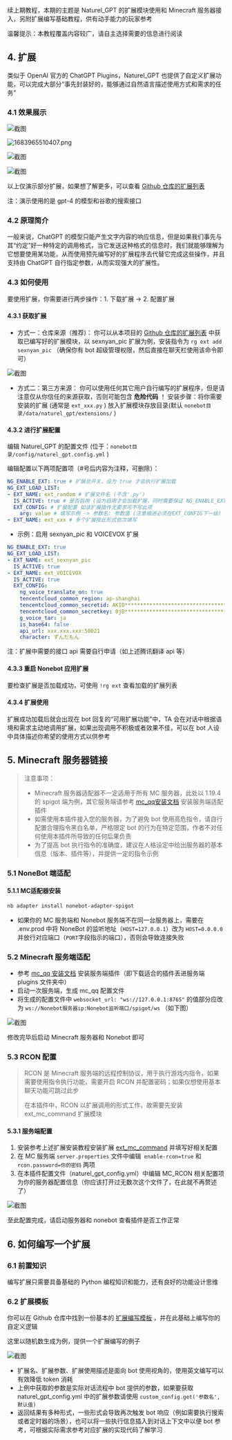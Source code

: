 续上期教程，本期的主题是 Naturel_GPT 的扩展模块使用和 Minecraft 服务器接入，另附扩展编写基础教程，供有动手能力的玩家参考

温馨提示：本教程覆盖内容较广，请自主选择需要的信息进行阅读

## 4. 扩展

类似于 OpenAI 官方的 ChatGPT Plugins，Naturel_GPT 也提供了自定义扩展功能，可以完成大部分“事先封装好的，能够通过自然语言描述使用方式和需求的任务”

### 4.1 效果展示

![截图](67eb5ed7a1745fb9d72f1a85f947858d.png)

![1683965510407.png](3163353225ea55f85460a79318776f44.png)

![截图](333d4c504c6d4dbfc492ead64fc8f054.png)

![截图](b9bf03a714ee2941d9979d262ddfdcb5.png)

以上仅演示部分扩展，如果想了解更多，可以查看 [Github 仓库的扩展列表](https://github.com/KroMiose/nonebot_plugin_naturel_gpt#%E6%89%A9%E5%B1%95%E5%88%97%E8%A1%A8)

注：演示使用的是 gpt-4 的模型和谷歌的搜索接口

### 4.2 原理简介

一般来说，ChatGPT 的模型只能产生文字内容的响应信息，但是如果我们事先与其“约定”好一种特定的调用格式，当它发送这种格式的信息时，我们就能够理解为它想要使用某功能，从而使用预先编写好的扩展程序去代替它完成这些操作，并且支持由 ChatGPT 自行指定参数，从而实现强大的扩展性。

### 4.3 如何使用

要使用扩展，你需要进行两步操作：1. 下载扩展 -> 2. 配置扩展

#### 4.3.1 获取扩展

- 方式一：仓库来源（推荐)：
你可以从本项目的 [Github 仓库的扩展列表](https://github.com/KroMiose/nonebot_plugin_naturel_gpt#%E6%89%A9%E5%B1%95%E5%88%97%E8%A1%A8) 中获取已编写好的扩展模块，以 sexnyan_pic 扩展为例，安装指令为 `rg ext add sexnyan_pic` （确保你有 bot 超级管理权限，然后直接在聊天栏使用该命令即可）

![截图](79197ddeee6228a5d69055d1edb891be.png)

- 方式二：第三方来源：
你可以使用任何其它用户自行编写的扩展程序，但是请注意仅从你信任的来源获取，否则可能包含 **危险代码** ！
安装步骤：将你需要安装的扩展 (通常是 `ext_xxx.py` ) 放入扩展模块存放目录(默认 `nonebot目录/data/naturel_gpt/extensions/` )

#### 4.3.2 进行扩展配置

编辑 Naturel_GPT 的配置文件 (位于：`nonebot目录/config/naturel_gpt.config.yml` )

编辑配置以下两项配置项（#号后内容为注释，可删除）：

```yaml
NG_ENABLE_EXT: true # 扩展总开关，设为 true 才会执行扩展加载
NG_EXT_LOAD_LIST:
- EXT_NAME: ext_random # 扩展文件名 (不含'.py')
  IS_ACTIVE: true # 是否启用 (设为启用才会加载扩展，同时需要保证 NG_ENABLE_EXT 项开启)
  EXT_CONFIG: # 扩展配置 如该扩展插件无要求可不写此项
    arg: value # 填写示例 -> 参数名: 参数值 (注意缩进必须在EXT_CONFIG下一级)
- EXT_NAME: ext_xxx # 多个扩展按此形式依次填写
```

- 示例：启用 sexnyan_pic 和 VOICEVOX 扩展

```yaml
NG_ENABLE_EXT: true
NG_EXT_LOAD_LIST:
- EXT_NAME: ext_sexnyan_pic
  IS_ACTIVE: true
- EXT_NAME: ext_VOICEVOX
  IS_ACTIVE: true
  EXT_CONFIG:
    ng_voice_translate_on: true
    tencentcloud_common_region: ap-shanghai
    tencentcloud_common_secretid: AKID*********************************2DJ
    tencentcloud_common_secretkey: 0jD*********************************duwjI
    g_voice_tar: ja
    is_base64: false
    api_url: xxx.xxx.xxx:50021
    character: ずんだもん
```

注：扩展中需要的接口 api 需要自行申请（如上述腾讯翻译 api 等）

#### 4.3.3 重启 Nonebot 应用扩展

要检查扩展是否加载成功，可使用 `!rg ext` 查看加载的扩展列表

#### 4.3.4 扩展使用

扩展成功加载后就会出现在 bot 回复的“可用扩展功能”中，TA 会在对话中根据语境和需求主动地调用扩展，如果出现调用不积极或者效果不佳，可以在 bot 人设中具体描述你希望的使用方式以供参考

## 5. Minecraft 服务器链接

> 注意事项：
> 
> - Minecraft 服务器适配器不一定适用于所有 MC 服务器，此处以 1.19.4 的 spigot 端为例，其它服务端请参考 [mc_qq安装文档](https://17theword.github.io/mc_qq/install/plugin.html) 安装服务端适配插件
> - 如需使用本插件接入您的服务器，为了避免 bot 使用高危指令，请自行配置合理指令黑白名单，严格限定 bot 的行为在特定范围，作者不对任何使用本插件所导致的任何后果负责 
> - 为了提高 bot 执行指令的准确度，建议在人格设定中给出服务器的基本信息（版本、插件等），并提供一定的指令示例

### 5.1 NoneBot 端适配

#### 5.1.1 MC适配器安装

```sh
nb adapter install nonebot-adapter-spigot
```

- 如果你的 MC 服务端和 Nonebot 服务端不在同一台服务器上，需要在 .env.prod 中将 NoneBot 的监听地址（`HOST=127.0.0.1`）改为 `HOST=0.0.0.0` 并放行对应端口（`PORT`字段指示的端口），否则会导致连接失败

### 5.2 Minecraft 服务端适配

- 参考 [mc_qq 安装文档](https://17theword.github.io/mc_qq/install/plugin.html#minecraft-server-%E7%AB%AF) 安装服务端插件（即下载适合的插件丢进服务端 plugins 文件夹中）
- 启动一次服务端，生成 mc_qq 配置文件
- 将生成的配置文件中 `websocket_url: "ws://127.0.0.1:8765"` 的值部分应改为 `ws://Nonebot服务器ip:Nonebot监听端口/spigot/ws` （如下图）

![截图](8debe5b9767cbff4dda236fb4d43ae03.png)

修改完毕后启动 Minecraft 服务器和 Nonebot 即可

### 5.3 RCON 配置

> RCON 是 Minecraft 服务端的远程控制协议，用于执行游戏内指令，如果需要使用指令执行功能，需要开启 RCON 并配置密码；如果仅想使用基本聊天功能可跳过此步
> 
> 在本插件中，RCON 以扩展调用的形式工作，故需要先安装 ext_mc_command 扩展模块

#### 5.3.1 服务端配置

1. 安装参考上述扩展安装教程安装扩展 [ext_mc_command](https://github.com/KroMiose/nonebot_plugin_naturel_gpt#-minecraft-%E6%9C%8D%E5%8A%A1%E5%99%A8%E4%B8%93%E7%94%A8-%E6%89%A7%E8%A1%8C%E6%9C%8D%E5%8A%A1%E5%99%A8%E5%91%BD%E4%BB%A4%E6%A8%A1%E5%9D%97) 并填写好相关配置
2. 在 MC 服务端 `server.properties` 文件中编辑` enable-rcon=true` 和` rcon.password=你的密码` 两项
3. 在本插件配置文件（naturel_gpt_config.yml）中编辑 MC_RCON 相关配置项为你的服务器配置信息（你应该打开过无数次这个文件了，在此就不再赘述了）

![截图](7c8258d43ee823b15a55c6085f19eb67.png)

至此配置完成，请启动服务器和 nonebot 查看插件是否工作正常

## 6. 如何编写一个扩展

### 6.1 前置知识

编写扩展只需要具备基础的 Python 编程知识和能力，还有良好的功能设计思维

### 6.2 扩展模板

你可以在 Github 仓库中找到一份基本的 [扩展编写模板](https://github.com/KroMiose/nonebot_plugin_naturel_gpt#%E7%BC%96%E5%86%99%E8%87%AA%E5%AE%9A%E4%B9%89%E6%89%A9%E5%B1%95) ，并在此基础上编写你的自定义逻辑

这里以随机数生成为例，提供一个扩展编写的例子

![截图](306ee307776372b7f917fe79337a2a9f.png)

- 扩展名、扩展参数、扩展使用描述是面向 bot 使用视角的，使用英文编写可以有效降低 token 消耗
- 上例中获取的参数是实际对话流程中 bot 提供的参数，如果要获取 naturel_gpt_config.yml 中的扩展参数请使用 `custom_config.get('参数名', 默认值)`
- 返回结果有多种形式，一些形式会导致再次触发 bot 响应（例如需要执行搜索或者定时器的场景），也可以将一些执行信息插入到对话上下文中以便 bot 参考，可根据实际需求参考对应扩展的实现代码了解学习
